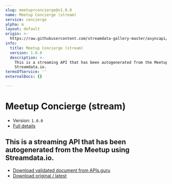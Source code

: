 ```yaml
---
slug: meetup+concierge@v1.0.0
name: Meetup Concierge (stream)
service: concierge
alpha: m
layout: default
origin: >-
  https://raw.githubusercontent.com/streamdata-gallery-master/asyncapi/master/_listings/meetup/meetup-concierge-stream-async.md
info:
  title: Meetup Concierge (stream)
  version: 1.0.0
  description: >-
    This is a streaming API that has been autogenerated from the Meetup using
    Streamdata.io.
termsOfService: ''
externalDocs: {}

---
```

# Meetup Concierge (stream)

* Version: `1.0.0`
* [Full details](../html/meetup+concierge@v1.0.0.html)



## This is a streaming API that has been autogenerated from the Meetup using Streamdata.io.



* [Download validated document from APIs.guru](https://raw.githubusercontent.com/APIs-guru/asyncapi-directory/master/docs/APIs/meetup%2Bconcierge%40v1.0.0.yaml)
* [Download original / latest](https://raw.githubusercontent.com/streamdata-gallery-master/asyncapi/master/_listings/meetup/meetup-concierge-stream-async.md)

<script type="application/ld+json">
{
  "@context": "http://schema.org/",
  "@type": "WebAPI",
  "description": "This is a streaming API that has been autogenerated from the Meetup using Streamdata.io.",
  "documentation": "",

  "name": "Meetup Concierge (stream)"
}
</script>
